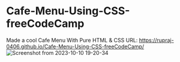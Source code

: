 # Cafe-Menu-Using-CSS-freeCodeCamp
Made a cool Cafe Menu With Pure HTML & CSS
URL: https://rupraj-0406.github.io/Cafe-Menu-Using-CSS-freeCodeCamp/
![Screenshot from 2023-10-10 19-20-34](https://github.com/rupraj-0406/Cafe-Menu-Using-CSS-freeCodeCamp/assets/72256046/2ce7636b-0ec6-4eef-ade0-69de74d9a606)
